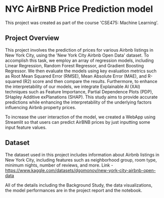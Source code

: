 # NYC AirBNB Price Prediction model
This project was created as part of the course 'CSE475: Machine Learning'.

## Project Overview
This project involves the prediction of prices for various Airbnb listings in New York City, using the 'New York City Airbnb Open Data' dataset. To accomplish this task, we employ an array of regression models, including Linear Regression, Random Forest Regressor, and Gradient Boosting Regressor. We then evaluate the models using key evaluation metrics such as Root Mean Squared Error (RMSE), Mean Absolute Error (MAE), and R-squared (R2) score and then compare the results. Furthermore, to enhance the interpretability of our models, we integrate Explainable AI (XAI) techniques such as Feature Importance, Partial Dependence Plots (PDP), SHapley Additive exPlanations (SHAP). This study aims to provide accurate predictions while enhancing the interpretability of the underlying factors influencing Airbnb property prices. 

To increase the user interaction of the model, we created a WebApp using Streamlit so that users can predict AirBNB prices by just inputting some input feature values. 

## Dataset
The dataset used in this project includes information about Airbnb listings in New York City, including features such as neighborhood group, room type, minimum nights, number of reviews, and more.
Link - https://www.kaggle.com/datasets/dgomonov/new-york-city-airbnb-open-data

All of the details including the Background Study, the data visualizations, the model performances are in the project report and the notebook.
